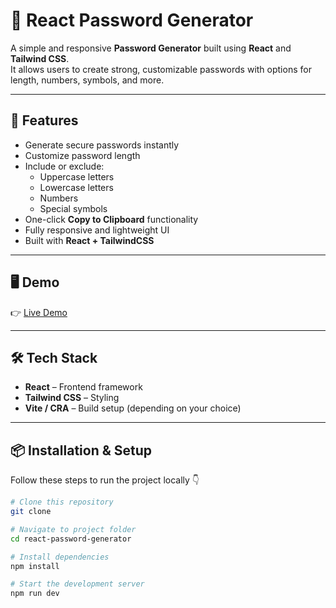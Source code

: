 # 🔐 React Password Generator

A simple and responsive **Password Generator** built using **React** and **Tailwind CSS**.  
It allows users to create strong, customizable passwords with options for length, numbers, symbols, and more.

---

## 🚀 Features

- Generate secure passwords instantly  
- Customize password length  
- Include or exclude:
  - Uppercase letters
  - Lowercase letters
  - Numbers
  - Special symbols  
- One-click **Copy to Clipboard** functionality  
- Fully responsive and lightweight UI  
- Built with **React + TailwindCSS**

---

## 🖥️ Demo

👉 [Live Demo](https://password-generator-gamma-neon.vercel.app/)  

---

## 🛠️ Tech Stack

- **React** – Frontend framework  
- **Tailwind CSS** – Styling  
- **Vite / CRA** – Build setup (depending on your choice)  

---

## 📦 Installation & Setup

Follow these steps to run the project locally 👇

```bash
# Clone this repository
git clone

# Navigate to project folder
cd react-password-generator

# Install dependencies
npm install

# Start the development server
npm run dev
